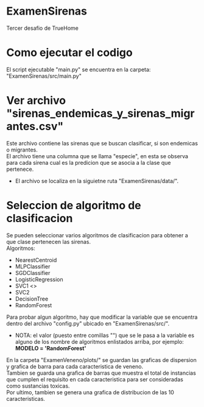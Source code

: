 # ExamenSirenas
Tercer desafio de TrueHome

# Como ejecutar el codigo
El script ejecutable "main.py" se encuentra en la carpeta: "ExamenSirenas/src/main.py"

# Ver archivo "sirenas_endemicas_y_sirenas_migrantes.csv"
Este archivo contiene las sirenas que se buscan clasificar, si son endemicas o migrantes.  
El archivo tiene una columna que se llama "especie", en esta se observa para cada sirena cual es la predicion que se asocia a la clase que pertenece.  
- El archivo se localiza en la siguietne ruta "ExamenSirenas/data/".

# Seleccion de algoritmo de clasificacion
Se pueden seleccionar varios algoritmos de clasificacion para obtener a que clase pertenecen las sirenas.  
 Algoritmos:  
  - NearestCentroid
  - MLPClassifier
  - SGDClassifier
  - LogisticRegression
  - SVC1   <>
  - SVC2
  - DecisionTree
  - RandomForest  

Para probar algun algoritmo, hay que modificar la variable <MODEL> que se encuentra dentro del archivo "config.py" ubicado en "ExamenSirenas/src/".  
 - NOTA: el valor (puesto entre comillas "") que se le pasa a la variable es alguno de los nombre de algoritmos enlistados arriba, por ejemplo: **MODELO = 'RandomForest'**



En la carpeta "ExamenVeneno/plots/" se guardan las graficas de  dispersion y grafica de barra para cada caracteristica de veneno.  
Tambien se guarda una grafica de barras que muestra el total de instancias que cumplen el requisito en cada caracteristica para ser consideradas como sustancias toxicas.  
Por ultimo, tambien se genera una grafica de distribucion de las 10 caracteristicas.
